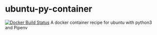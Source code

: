 # ubuntu-py-container
[![Docker Build Status](https://img.shields.io/docker/build/radhifadlillah/shiori.svg)](https://hub.docker.com/r/williamcaesar/ubuntu-py/)
A docker container recipe for ubuntu with python3 and Pipenv
